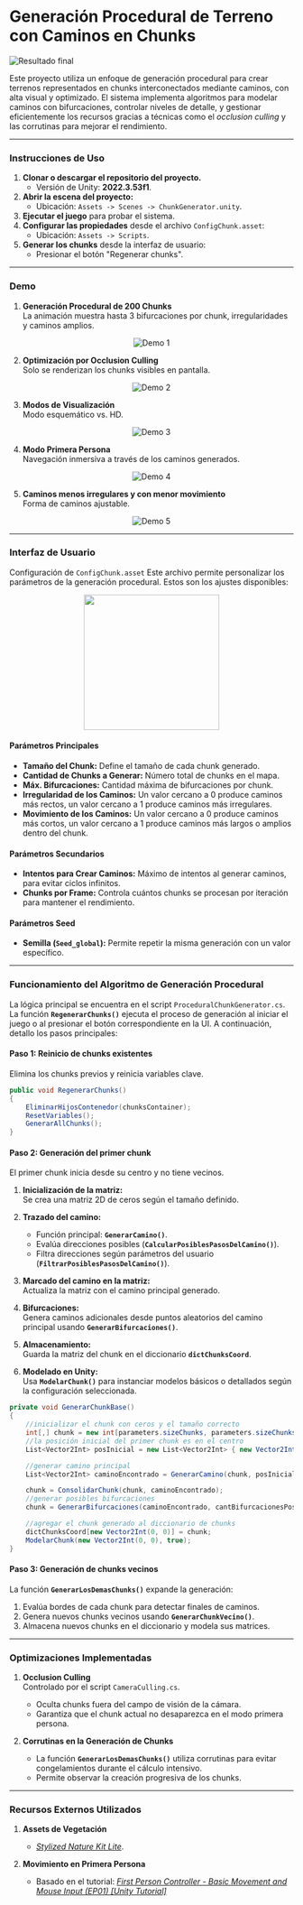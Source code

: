 # Generación Procedural de Terreno con Caminos en Chunks

![Resultado final](/README-recursos/01-resumen.png "Resultado final")

Este proyecto utiliza un enfoque de generación procedural para crear terrenos representados en chunks interconectados mediante caminos, con alta visual y optimizado. El sistema implementa algoritmos para modelar caminos con bifurcaciones, controlar niveles de detalle, y gestionar eficientemente los recursos gracias a técnicas como el *occlusion culling* y las corrutinas para mejorar el rendimiento.  

---

### Instrucciones de Uso

1. **Clonar o descargar el repositorio del proyecto.**  
   - Versión de Unity: **2022.3.53f1**.
2. **Abrir la escena del proyecto:**  
   - Ubicación: `Assets -> Scenes -> ChunkGenerator.unity`.
3. **Ejecutar el juego** para probar el sistema.
4. **Configurar las propiedades** desde el archivo `ConfigChunk.asset`:  
   - Ubicación: `Assets -> Scripts`.
5. **Generar los chunks** desde la interfaz de usuario:  
   - Presionar el botón "Regenerar chunks".

---

### Demo  

1. **Generación Procedural de 200 Chunks**  
   La animación muestra hasta 3 bifurcaciones por chunk, irregularidades y caminos amplios. 
   
<div align="center"> 

![Demo 1](/README-recursos/02-demo1.gif "Demo 1") 

</div>

2. **Optimización por Occlusion Culling**  
   Solo se renderizan los chunks visibles en pantalla.  
   
<div align="center">

![Demo 2](/README-recursos/02-demo2.gif "Demo 2")

</div>

3. **Modos de Visualización**  
   Modo esquemático vs. HD.  
   
<div align="center">

![Demo 3](/README-recursos/02-demo3.gif "Demo 3")

</div>

4. **Modo Primera Persona**  
   Navegación inmersiva a través de los caminos generados.  
   
<div align="center">

![Demo 4](/README-recursos/02-demo4.gif "Demo 4")

</div>

5. **Caminos menos irregulares y con menor movimiento**  
   Forma de caminos ajustable.  
   
<div align="center">

![Demo 5](/README-recursos/02-demo5.gif "Demo 5")

</div>

---

### Interfaz de Usuario 
Configuración de `ConfigChunk.asset`
Este archivo permite personalizar los parámetros de la generación procedural. Estos son los ajustes disponibles:


<div align="center">
<img src="/README-recursos/03-ui.png" width="240">
</div>


#### **Parámetros Principales**
- **Tamaño del Chunk:** Define el tamaño de cada chunk generado.  
- **Cantidad de Chunks a Generar:** Número total de chunks en el mapa.  
- **Máx. Bifurcaciones:** Cantidad máxima de bifurcaciones por chunk.  
- **Irregularidad de los Caminos:** Un valor cercano a 0 produce caminos más rectos, un valor cercano a 1 produce caminos más irregulares.
- **Movimiento de los Caminos:** Un valor cercano a 0 produce caminos más cortos, un valor cercano a 1 produce caminos más largos o amplios dentro del chunk.

#### **Parámetros Secundarios**
- **Intentos para Crear Caminos:** Máximo de intentos al generar caminos, para evitar ciclos infinitos.  
- **Chunks por Frame:** Controla cuántos chunks se procesan por iteración para mantener el rendimiento.  

#### **Parámetros Seed**
- **Semilla (`Seed_global`):** Permite repetir la misma generación con un valor específico.  

---

### Funcionamiento del Algoritmo de Generación Procedural  

La lógica principal se encuentra en el script `ProceduralChunkGenerator.cs`. La función **`RegenerarChunks()`** ejecuta el proceso de generación al iniciar el juego o al presionar el botón correspondiente en la UI. A continuación, detallo los pasos principales:  

#### Paso 1: Reinicio de chunks existentes  
Elimina los chunks previos y reinicia variables clave.  
```csharp
public void RegenerarChunks()
{
	EliminarHijosContenedor(chunksContainer);
	ResetVariables();
	GenerarAllChunks();
}
```

#### Paso 2: Generación del primer chunk  
El primer chunk inicia desde su centro y no tiene vecinos.  

1. **Inicialización de la matriz:**  
   Se crea una matriz 2D de ceros según el tamaño definido.  

2. **Trazado del camino:**  
   - Función principal: **`GenerarCamino()`**.  
   - Evalúa direcciones posibles (**`CalcularPosiblesPasosDelCamino()`**).  
   - Filtra direcciones según parámetros del usuario (**`FiltrarPosiblesPasosDelCamino()`**).  

3. **Marcado del camino en la matriz:**  
   Actualiza la matriz con el camino principal generado.  

4. **Bifurcaciones:**  
   Genera caminos adicionales desde puntos aleatorios del camino principal usando **`GenerarBifurcaciones()`**.  

5. **Almacenamiento:**  
   Guarda la matriz del chunk en el diccionario **`dictChunksCoord`**.  

6. **Modelado en Unity:**  
   Usa **`ModelarChunk()`** para instanciar modelos básicos o detallados según la configuración seleccionada.  

```csharp
private void GenerarChunkBase()
{
	//inicializar el chunk con ceros y el tamaño correcto
	int[,] chunk = new int[parameters.sizeChunks, parameters.sizeChunks];
	//la posición inicial del primer chunk es en el centro
	List<Vector2Int> posInicial = new List<Vector2Int> { new Vector2Int(chunk.GetLength(0) / 2, chunk.GetLength(0) / 2) };

	//generar camino principal
	List<Vector2Int> caminoEncontrado = GenerarCamino(chunk, posInicial, false, 0);

	chunk = ConsolidarChunk(chunk, caminoEncontrado);
	//generar posibles bifurcaciones
	chunk = GenerarBifurcaciones(caminoEncontrado, cantBifurcacionesPosibles, chunk, 0);

	//agregar el chunk generado al diccionario de chunks
	dictChunksCoord[new Vector2Int(0, 0)] = chunk;
	ModelarChunk(new Vector2Int(0, 0), true);
}
```

#### Paso 3: Generación de chunks vecinos  
La función **`GenerarLosDemasChunks()`** expande la generación:  

1. Evalúa bordes de cada chunk para detectar finales de caminos.  
2. Genera nuevos chunks vecinos usando **`GenerarChunkVecino()`**.  
3. Almacena nuevos chunks en el diccionario y modela sus matrices.  

---

### Optimizaciones Implementadas  

1. **Occlusion Culling**  
   Controlado por el script `CameraCulling.cs`.  
   - Oculta chunks fuera del campo de visión de la cámara.  
   - Garantiza que el chunk actual no desaparezca en el modo primera persona.  

2. **Corrutinas en la Generación de Chunks**  
   - La función **`GenerarLosDemasChunks()`** utiliza corrutinas para evitar congelamientos durante el cálculo intensivo.  
   - Permite observar la creación progresiva de los chunks.  

---

### Recursos Externos Utilizados  

1. **Assets de Vegetación**  
   - *[Stylized Nature Kit Lite](https://assetstore.unity.com/packages/3d/environments/stylized-nature-kit-lite-176906)*. 

2. **Movimiento en Primera Persona**  
   - Basado en el tutorial: *[First Person Controller - Basic Movement and Mouse Input (EP01) [Unity Tutorial]](https://www.youtube.com/watch?v=2FTDa14nryI&list=PLfhbBaEcybmgidDH3RX_qzFM0mIxWJa21)*

